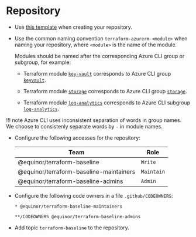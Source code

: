 # Repository

- Use [this template](https://github.com/equinor/terraform-module-template) when creating your repository.

- Use the common naming convention `terraform-azurerm-<module>` when naming your repository, where `<module>` is the name of the module.

    Modules should be named after the corresponding Azure CLI group or subgroup, for example:

    - Terraform module [`key-vault`](https://registry.terraform.io/modules/equinor/key-vault/azurerm/latest) corresponds to Azure CLI group [`keyvault`](https://learn.microsoft.com/en-us/cli/azure/keyvault?view=azure-cli-latest).

    - Terraform module [`storage`](https://registry.terraform.io/modules/equinor/storage/azurerm/latest) corresponds to Azure CLI group [`storage`](https://learn.microsoft.com/en-us/cli/azure/storage?view=azure-cli-latest).

    - Terraform module [`log-analytics`](https://registry.terraform.io/modules/equinor/log-analytics/azurerm/latest) corresponds to Azure CLI subgroup [`log-analytics`](https://learn.microsoft.com/en-us/cli/azure/monitor/log-analytics?view=azure-cli-latest).

!!! note
    Azure CLI uses inconsistent separation of words in group names. We choose to consistenly separate words by `-` in module names.

- Configure the following accesses for the repository:

    | Team | Role |
    | --- | --- |
    | @equinor/terraform-baseline | `Write` |
    | @equinor/terraform-baseline-maintainers | `Maintain` |
    | @equinor/terraform-baseline-admins | `Admin` |

- Configure the following code owners in a file `.github/CODEOWNERS`:

    ```raw
    * @equinor/terraform-baseline-maintainers

    **/CODEOWNERS @equinor/terraform-baseline-admins
    ```

- Add topic `terraform-baseline` to the repository.
